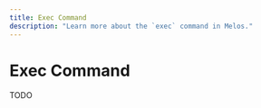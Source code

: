 ```yaml
---
title: Exec Command
description: "Learn more about the `exec` command in Melos."
---
```


# Exec Command

TODO
